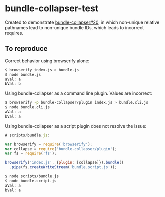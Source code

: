 # bundle-collapser-test

Created to demonstrate [bundle-collapser#20](https://github.com/substack/bundle-collapser/issues/20), in which non-unique relative pathnames lead to non-unique bundle IDs, which leads to incorrect requires.

## To reproduce

Correct behavior using browserify alone:

```bash
$ browserify index.js > bundle.js
$ node bundle.js 
aVal: a
bVal: b
```

Using bundle-collapser as a command line plugin. Values are incorrect:

```bash
$ browserify -p bundle-collapser/plugin index.js > bundle.cli.js
$ node bundle.cli.js 
aVal: a
bVal: a
```

Using bundle-collapser as a script plugin does not resolve the issue:

```javascript
# scripts/bundle.js:

var browserify = require('browserify');
var collapse = require('bundle-collapser/plugin');
var fs = require('fs');

browserify('index.js', {plugin: [collapse]}).bundle()
  .pipe(fs.createWriteStream('bundle.script.js'));
```

```bash
$ node scripts/bundle.js
$ node bundle.script.js
aVal: a
bVal: a
```

